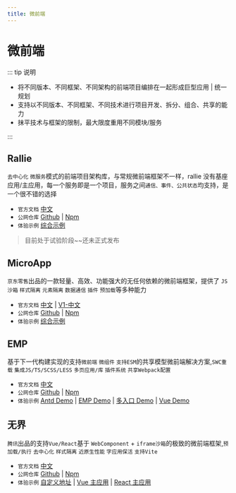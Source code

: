 ```yaml
---
title: 微前端
---
```


# 微前端

::: tip 说明

-   将不同版本、不同框架、不同架构的前端项目编排在一起形成巨型应用 | 统一规划
-   支持以不同版本、不同框架、不同技术进行项目开发、拆分、组合、共享的能力
-   抹平技术与框架的限制，最大限度重用不同模块/服务

:::

## Rallie <ProjectBadge starts='ralliejs/rallie' version='@rallie/block' />

`去中心化` `微服务`模式的前端项目架构库，与常规微前端框架不一样，rallie 没有基座应用/主应用，每一个服务即是一个项目，服务之间`通信、事件、公共状态`均支持，是一个很不错的选择

-   `官方文档` [中文](http://rallie.js.cool/)
-   `公网仓库` [Github](https://github.com/ralliejs/rallie) | [Npm](https://www.npmjs.com/package/@rallie/block)
-   `体验示例` [综合示例](https://ralliejs.github.io/rallie/index.html)

> 目前处于试验阶段~~还未正式发布

## MicroApp <ProjectBadge starts='micro-zoe/micro-app' version='@micro-zoe/micro-app' />

`京东零售`出品的一款轻量、高效、功能强大的无任何依赖的微前端框架，提供了 `JS沙箱` `样式隔离` `元素隔离` `数据通信` `插件` `预加载`等多种能力

-   `官方文档` [中文](https://micro-zoe.github.io/micro-app/) | [V1-中文](https://micro-zoe.com/docs/1.x/#/zh-cn/start)
-   `公网仓库` [Github](https://github.com/micro-zoe/micro-app) | [Npm](https://www.npmjs.com/package/@micro-zoe/micro-app)
-   `体验示例` [综合示例](https://zeroing.jd.com/micro-app/demo/react16)

## EMP <ProjectBadge starts='efoxTeam/emp' version='@efox/emp' />

基于下一代构建实现的支持`微前端` `微组件` `支持ESM`的共享模型微前端解决方案,`SWC重载` `集成JS/TS/SCSS/LESS` `多页应用/库` `插件系统` `共享Webpack配置`

-   `官方文档` [中文](https://emp2.netlify.app/)
-   `公网仓库` [Github](https://github.com/efoxTeam/emp) | [Npm](https://www.npmjs.com/package/@efox/emp)
-   `体验示例` [Antd Demo](https://github.com/efoxTeam/emp/tree/main/projects/antd-base) | [EMP Demo](https://github.com/efoxTeam/emp/tree/main/projects/demo) | [多入口 Demo](https://github.com/efoxTeam/emp/tree/main/projects/multi-entries-app) | [Vue Demo](https://github.com/efoxTeam/emp/tree/main/projects/vue-2-base)

## 无界 <ProjectBadge name='wujie' starts='Tencent/wujie' />

`腾讯`出品的支持`Vue/React`基于 `WebComponent` + `iframe沙箱`的极致的微前端框架,`预加载/执行` `去中心化` `样式隔离` `近原生性能` `字应用保活` `支持Vite`

-   `官方文档` [中文](https://wujie-micro.github.io/doc/)
-   `公网仓库` [Github](https://github.com/Tencent/wujie) | [Npm](https://www.npmjs.com/package/wujie)
-   `体验示例` [自定义地址](https://wujie-micro.github.io/doc/wujie/) | [Vue 主应用](https://wujie-micro.github.io/demo-main-vue/home) | [React 主应用](https://wujie-micro.github.io/demo-main-react/)
